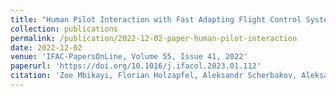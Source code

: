 ```yaml
---
title: "Human Pilot Interaction with Fast Adapting Flight Control System"
collection: publications
permalink: /publication/2022-12-02-paper-human-pilot-interaction
date: 2022-12-02
venue: 'IFAC-PapersOnLine, Volume 55, Issue 41, 2022'
paperurl: 'https://doi.org/10.1016/j.ifacol.2023.01.112'
citation: 'Zoe Mbikayi, Florian Holzapfel, Aleksandr Scherbakov, Aleksandr Efremov &quot;Human Pilot Interaction with Fast Adapting Flight Control System.&quot; <i> IFAC-PapersOnLine, Volume 55, Issue 41, 2022, Pages 113-118 </i>'
---
```


<!-- [Download paper here](https://zmbikayi.github.io/files/pilot_adaptive_FCS_Paper.pdf) -->
